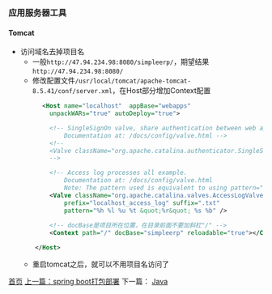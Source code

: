 ### 应用服务器工具

#### Tomcat
* 访问域名去掉项目名
    * 一般`http://47.94.234.98:8080/simpleerp/`，期望结果`http://47.94.234.98:8080/`
    * 修改配置文件`/usr/local/tomcat/apache-tomcat-8.5.41/conf/server.xml`，在Host部分增加Context配置
    ```xml
          <Host name="localhost"  appBase="webapps"
            unpackWARs="true" autoDeploy="true">

            <!-- SingleSignOn valve, share authentication between web applications
                Documentation at: /docs/config/valve.html -->
            <!--
            <Valve className="org.apache.catalina.authenticator.SingleSignOn" />
            -->

            <!-- Access log processes all example.
                Documentation at: /docs/config/valve.html
                Note: The pattern used is equivalent to using pattern="common" -->
            <Valve className="org.apache.catalina.valves.AccessLogValve" directory="logs"
                prefix="localhost_access_log" suffix=".txt"
                pattern="%h %l %u %t &quot;%r&quot; %s %b" />
            
            <!-- docBase是项目所在位置，在目录前面不要加斜杠"/" -->
            <Context path="/" docBase="simpleerp" reloadable="true"></Context>

        </Host>
    ```
    * 重启tomcat之后，就可以不用项目名访问了



[首页](../../README.md) [上一篇：spring boot打包部署](201906001.md) 下一篇： [Java](java.md)
